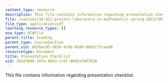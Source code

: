 ```yaml
---
content_type: resource
description: This file contains information regarding presentation checklist.
file: /courses/18-821-project-laboratory-in-mathematics-spring-2013/365d304816fa8693cc6f80d5af887818_MIT18_821S13_presentchklst.pdf
file_type: application/pdf
learning_resource_types: []
ocw_type: OCWFile
parent_title: Grading
parent_type: CourseSection
parent_uid: 6d3bec05-d850-9c0b-0589-06d3c7fcaed0
resourcetype: Document
title: Presentation Checklist
uid: 365d3048-16fa-8693-cc6f-80d5af887818
---
```

This file contains information regarding presentation checklist.

